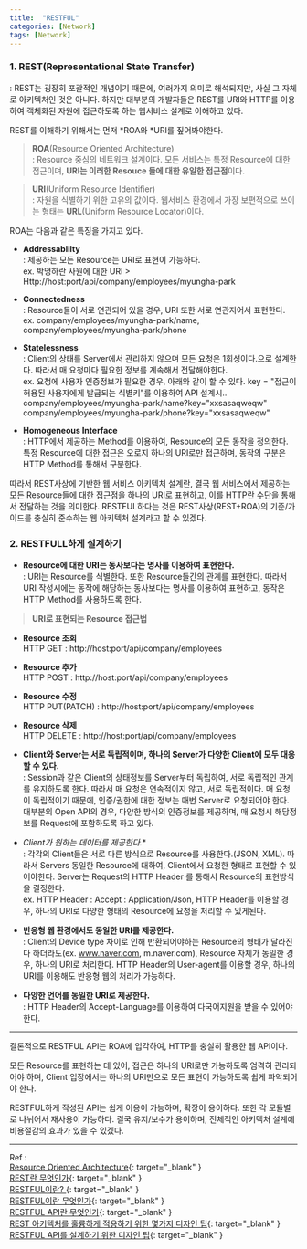 ```yaml
---
title:  "RESTFUL"
categories: [Network]
tags: [Network]
---
```


### 1. REST(Representational State Transfer)    

: REST는 굉장히 포괄적인 개념이기 때문에, 여러가지 의미로 해석되지만, 사실 그 자체로 아키텍처인 것은 아니다. 하지만 대부분의 개발자들은 REST를 URI와 HTTP를 이용하여 객체화된 자원에 접근하도록 하는 웹서비스 설계로 이해하고 있다.    

REST를 이해하기 위해서는 먼저 *ROA와 *URI를 짚어봐야한다.    

> **ROA**(Resource Oriented Architecture)  
: Resource 중심의 네트워크 설계이다. 모든 서비스는 특정 Resource에 대한 접근이며, **URI는 이러한 Resouce 들에 대한 유일한 접근점**이다.    

> **URI**(Uniform Resource Identifier)  
: 자원을 식별하기 위한 고유의 값이다. 웹서비스 환경에서 가장 보편적으로 쓰이는 형태는 **URL**(Uniform Resource Locator)이다.    

ROA는 다음과 같은 특징을 가지고 있다.    

- **Addressablilty**  
: 제공하는 모든 Resource는 URI로 표현이 가능하다.    
ex. 박명하란 사원에 대한 URI > Http://host:port/api/company/employees/myungha-park    

- **Connectedness**  
: Resource들이 서로 연관되어 있을 경우, URI 또한 서로 연관지어서 표현한다.    
ex. company/employees/myungha-park/name,    
    company/employees/myungha-park/phone    

- **Statelessness**  
: Client의 상태를 Server에서 관리하지 않으며 모든 요청은 1회성이다.으로 설계한다. 따라서 매 요청마다 필요한 정보를 계속해서 전달해야한다.  
ex. 요청에 사용자 인증정보가 필요한 경우, 아래와 같이 할 수 있다. 
key = "접근이 허용된 사용자에게 발급되는 식별키"를 이용하여 API 설계시..  
company/employees/myungha-park/name?key="xxsasaqweqw"  
company/employees/myungha-park/phone?key="xxsasaqweqw"    

- **Homogeneous Interface**  
: HTTP에서 제공하는 Method를 이용하여, Resource의 모든 동작을 정의한다. 특정 Resource에 대한 접근은 오로지 하나의 URI로만 접근하며, 동작의 구분은 HTTP Method를 통해서 구분한다.    

따라서 REST사상에 기반한 웹 서비스 아키텍처 설계란, 결국 웹 서비스에서 제공하는 모든 Resource들에 대한 접근점을 하나의 URI로 표현하고, 이를 HTTP란 수단을 통해서 전달하는 것을 의미한다.
RESTFUL하다는 것은 REST사상(REST+ROA)의 기준/가이드를 충실히 준수하는 웹 아키텍처 설계라고 할 수 있겠다.

### 2. RESTFULL하게 설계하기    

- **Resource에 대한 URI는 동사보다는 명사를 이용하여 표현한다.**  
: URI는 Resource를 식별한다. 또한 Resource들간의 관계를 표현한다. 따라서 URI 작성시에는 동작에 해당하는 동사보다는 명사를 이용하여 표현하고, 동작은 HTTP Method를 사용하도록 한다.    

> **URI로 표현되는 Resource 접근법**  
- **Resource 조회**  
HTTP GET : http://host:port/api/company/employees    
- **Resource 추가**  
HTTP POST : http://host:port/api/company/employees    
- **Resource 수정**  
HTTP PUT(PATCH) : http://host:port/api/company/employees    
- **Resource 삭제**  
HTTP DELETE : http://host:port/api/company/employees    

- **Client와 Server는 서로 독립적이며, 하나의 Server가 다양한 Client에 모두 대응할 수 있다.**  
: Session과 같은 Client의 상태정보를 Server부터 독립하여, 서로 독립적인 관계를 유지하도록 한다. 따라서 매 요청은 연속적이지 않고, 서로 독립적이다. 매 요청이 독립적이기 때문에, 인증/권한에 대한 정보는 매번 Server로 요청되어야 한다. 대부분의 Open API의 경우, 다양한 방식의 인증정보를 제공하며, 매 요청시 해당정보를 Request에 포함하도록 하고 있다.    

- *Client가 원하는 데이터를 제공한다.**  
: 각각의 Client들은 서로 다른 방식으로 Resource를 사용한다.(JSON, XML). 따라서 Servers 동일한 Resource에 대하여, Client에서 요청한 형태로 표현할 수 있어야한다. Server는 Request의 HTTP Header 를 통해서 Resource의 표현방식을 결정한다.  
ex. HTTP Header : Accept : Application/Json, HTTP Header를 이용할 경우, 하나의 URI로 다양한 형태의 Resource에 요청을 처리할 수 있게된다.    

- **반응형 웹 환경에서도 동일한 URI를 제공한다.**  
: Client의 Device type 차이로 인해 반환되어야하는 Resource의 형태가 달라진다 하더라도(ex. www.naver.com, m.naver.com), Resource 자체가 동일한 경우, 하나의 URI로 처리한다. HTTP Header의 User-agent를 이용할  경우, 하나의 URI를 이용해도 반응형 웹의 처리가 가능하다.    

- **다양한 언어를 동일한 URI로 제공한다.**  
: HTTP Header의 Accept-Language를 이용하여 다국어지원을 받을 수 있어야한다.    

---
결론적으로 RESTFUL API는 ROA에 입각하여, HTTP를 충실히 활용한 웹 API이다.    

모든 Resource를 표현하는 데 있어, 접근은 하나의 URI로만 가능하도록 엄격히 관리되어야 하며, Client 입장에서는 하나의 URI만으로 모든 표현이 가능하도록 쉽게 파악되어야 한다.    

RESTFUL하게 작성된 API는 쉽게 이용이 가능하며, 확장이 용이하다. 또한 각 모듈별로 나뉘어서 재사용이 가능하다. 결국 유지/보수가 용이하며, 전체적인 아키텍처 설계에 비용절감의 효과가 있을 수 있겠다.    

---
Ref :  
[Resource Oriented Architecture](http://greatkim91.tistory.com/13){: target="_blank" }    
[REST란 무엇인가](http://egloos.zum.com/killins/v/3092502){: target="_blank" }    
[RESTFUL이란? ](http://sonim1.tistory.com/105){: target="_blank" }    
[RESTFUL이란 무엇인가](http://blog.remotty.com/blog/2014/01/28/lets-study-rest/){: target="_blank" }    
[RESTFUL API란 무엇인가](http://lalwr.blogspot.kr/2016/01/restful.html){: target="_blank" }    
[REST 아키텍처를 훌륭하게 적용하기 위한 몇가지 디자인 팁](https://spoqa.github.io/2012/02/27/rest-introduction.html){: target="_blank" }    
[RESTFUL API를 설계하기 위한 디자인 팁](https://spoqa.github.io/2013/06/11/more-restful-interface.html){: target="_blank" }    

